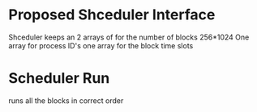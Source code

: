 # Proposed Shceduler Interface
Shceduler keeps an 2 arrays of for the number of blocks 256*1024
One array for process ID's
one array for the block time slots

# Scheduler Run 
runs all the blocks in correct order
